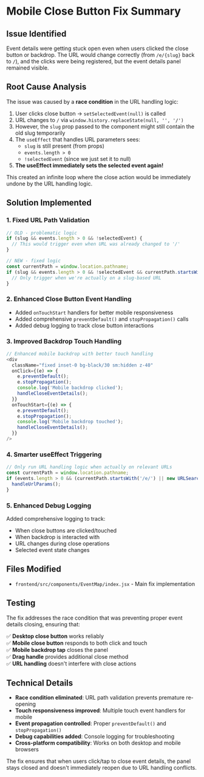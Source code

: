 # Mobile Close Button Fix Summary

## Issue Identified
Event details were getting stuck open even when users clicked the close button or backdrop. The URL would change correctly (from `/e/{slug}` back to `/`), and the clicks were being registered, but the event details panel remained visible.

## Root Cause Analysis
The issue was caused by a **race condition** in the URL handling logic:

1. User clicks close button → `setSelectedEvent(null)` is called
2. URL changes to `/` via `window.history.replaceState(null, '', '/')`
3. However, the `slug` prop passed to the component might still contain the old slug temporarily
4. The `useEffect` that handles URL parameters sees:
   - `slug` is still present (from props)
   - `events.length > 0` 
   - `!selectedEvent` (since we just set it to null)
5. **The useEffect immediately sets the selected event again!**

This created an infinite loop where the close action would be immediately undone by the URL handling logic.

## Solution Implemented

### 1. **Fixed URL Path Validation**
```javascript
// OLD - problematic logic
if (slug && events.length > 0 && !selectedEvent) {
  // This would trigger even when URL was already changed to '/'
}

// NEW - fixed logic  
const currentPath = window.location.pathname;
if (slug && events.length > 0 && !selectedEvent && currentPath.startsWith('/e/')) {
  // Only trigger when we're actually on a slug-based URL
}
```

### 2. **Enhanced Close Button Event Handling**
- Added `onTouchStart` handlers for better mobile responsiveness
- Added comprehensive `preventDefault()` and `stopPropagation()` calls
- Added debug logging to track close button interactions

### 3. **Improved Backdrop Touch Handling**
```javascript
// Enhanced mobile backdrop with better touch handling
<div 
  className="fixed inset-0 bg-black/30 sm:hidden z-40"
  onClick={(e) => {
    e.preventDefault();
    e.stopPropagation();
    console.log('Mobile backdrop clicked');
    handleCloseEventDetails();
  }}
  onTouchStart={(e) => {
    e.preventDefault();
    e.stopPropagation();
    console.log('Mobile backdrop touched');
    handleCloseEventDetails();
  }}
/>
```

### 4. **Smarter useEffect Triggering**
```javascript
// Only run URL handling logic when actually on relevant URLs
const currentPath = window.location.pathname;
if (events.length > 0 && (currentPath.startsWith('/e/') || new URLSearchParams(window.location.search).get('event'))) {
  handleUrlParams();
}
```

### 5. **Enhanced Debug Logging**
Added comprehensive logging to track:
- When close buttons are clicked/touched
- When backdrop is interacted with
- URL changes during close operations
- Selected event state changes

## Files Modified
- `frontend/src/components/EventMap/index.jsx` - Main fix implementation

## Testing
The fix addresses the race condition that was preventing proper event details closing, ensuring that:

✅ **Desktop close button** works reliably  
✅ **Mobile close button** responds to both click and touch  
✅ **Mobile backdrop tap** closes the panel  
✅ **Drag handle** provides additional close method  
✅ **URL handling** doesn't interfere with close actions  

## Technical Details
- **Race condition eliminated**: URL path validation prevents premature re-opening
- **Touch responsiveness improved**: Multiple touch event handlers for mobile
- **Event propagation controlled**: Proper `preventDefault()` and `stopPropagation()`
- **Debug capabilities added**: Console logging for troubleshooting
- **Cross-platform compatibility**: Works on both desktop and mobile browsers

The fix ensures that when users click/tap to close event details, the panel stays closed and doesn't immediately reopen due to URL handling conflicts. 